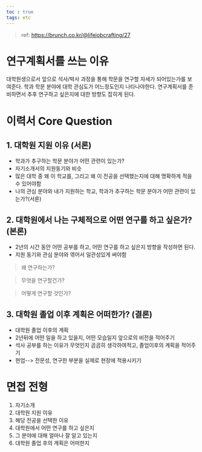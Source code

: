 ```yaml
---
toc : true
tags: etc
---
```

> ref: https://brunch.co.kr/@lifejobcrafting/27
# 연구계획서를 쓰는 이유
대학원생으로서 앞으로 석사/박사 과정을 통해 학문을 연구할 자세가 되어있는가를 보여준다.
학과 학문 분야에 대학 관심도가 어느정도인지 나타나야한다.
연구계획서를 준비하면서 추후 연구하고 싶은지에 대한 방향도 잡히게 된다.

# 이력서 Core Question
## 1. 대학원 지원 이유 (서론)
* 학과가 추구하는 학문 분야가 어떤 관련이 있는가?
* 자기소개서의 지원동기와 비슷
* 많은 대학 중 왜 이 학교를, 그리고 왜 이 전공을 선택했는지에 대해 명확하게 적을 수 있어야함
* 나의 관심 분야와 내가 지원하는 학교, 학과가 추구하는 학문 분야가 어떤 관련이 있는가?(서론)

## 2. 대학원에서 나는 구체적으로 어떤 연구를 하고 싶은가? (본론)
* 2년의 시간 동안 어떤 공부를 하고, 어떤 연구를 하고 싶은지 방향을 작성하면 된다.
* 지원 동기와 관심 분야와 엮어서 일관성있게 써야함


> 왜 연구하는가?

> 무엇을 연구할건가?

> 어떻게 연구할 것인가?



## 3. 대학원 졸업 이후 계획은 어떠한가? (결론)
* 대학원 졸업 이후의 계획
* 2년뒤에 어떤 일을 하고 있을지, 어떤 모습일지 앞으로의 비전을 적어주기
* 석사 공부를 하는 이유가 무엇인지 곰곰히 생각하여적고, 졸업이후의 계획을 적어주기
* 현업--> 전문성, 연구한 부분을 실제로 현장에 적용시키기

# 면접 전형
1. 자기소개
2. 대학원 지원 이유
3. 해당 전공을 선택한 이유
4. 대학원에서 어떤 연구를 하고 싶은지
5. 그 분야에 대해 얼마나 잘 알고 있는지
6. 대학원 졸업 후의 계획은 어떠한지
